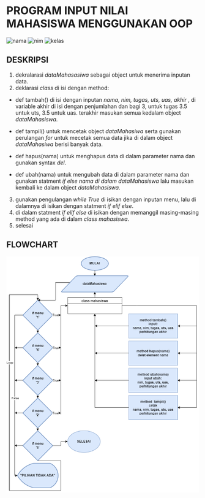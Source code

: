 # **PROGRAM INPUT NILAI MAHASISWA MENGGUNAKAN OOP**

![nama](https://img.shields.io/badge/nama-mirnawati-red.svg)
![nim](https://img.shields.io/badge/nim-312110544-blue.svg)
![kelas](https://img.shields.io/badge/nim-TI.21.C5-red.svg)


## **DESKRIPSI**

1. dekralarasi _dataMahasasiwa_ sebagai object untuk menerima inputan data.
2. deklarasi _class_ di isi dengan method:

- def tambah() di isi dengan inputan _nama, nim, tugas, uts, uas, akhir_ , di variable akhir di isi dengan penjumlahan dan bagi 3, untuk tugas 3.5 untuk uts, 3.5 untuk uas. terakhir masukan semua kedalam object _dataMahasiswa_.

- def tampil() untuk mencetak object _dataMahasiwa_ serta gunakan perulangan _for_ untuk mecetak semua data jika di dalam object _dataMahasiwa_ berisi banyak data.
- def hapus(nama) untuk menghapus data di dalam parameter nama dan gunakan syntax _del_.
- def ubah(nama) untuk mengubah data di dalam parameter nama dan gunakan statment _if else nama di dalam dataMahasiswa_ lalu masukan kembali ke dalam object _dataMahasiswa_.

3. gunakan pengulangan _while True_ di isikan dengan inputan menu, lalu di dalamnya di isikan dengan statment _if elif else_.
4. di dalam statment _if elif else_ di isikan dengan memanggil masing-masing method yang ada di dalam _class mahasiswa_.
5. selesai

## **FLOWCHART**

![mirna](media/flowchart.png)
